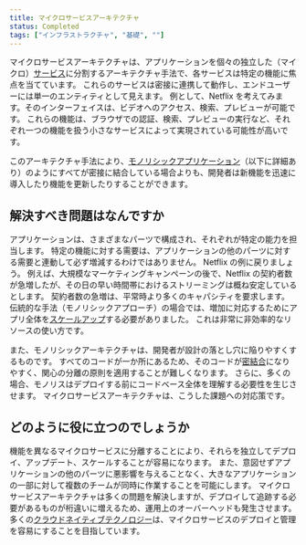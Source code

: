 ```yaml
---
title: マイクロサービスアーキテクチャ
status: Completed
tags: ["インフラストラクチャ", "基礎", ""]
---
```


マイクロサービスアーキテクチャは、アプリケーションを個々の独立した（マイクロ）[サービス](/ja/service/)に分割するアーキテクチャ手法で、各サービスは特定の機能に焦点を当てています。
これらのサービスは密接に連携して動作し、エンドユーザーには単一のエンティティとして見えます。
例として、Netflix を考えてみます。そのインターフェイスは、ビデオへのアクセス、検索、プレビューが可能です。
これらの機能は、ブラウザでの認証、検索、プレビューの実行など、それぞれ一つの機能を扱う小さなサービスによって実現されている可能性が高いです。

このアーキテクチャ手法により、[モノリシックアプリケーション](/ja/monolithic-apps/)（以下に詳細あり）のようにすべてが密接に結合している場合よりも、開発者は新機能を迅速に導入したり機能を更新したりすることができます。

## 解決すべき問題はなんですか

アプリケーションは、さまざまなパーツで構成され、それぞれが特定の能力を担当します。
特定の機能に対する需要は、アプリケーションの他のパーツに対する需要と連動して必ず増減するわけではありません。
Netflix の例に戻りましょう。
例えば、大規模なマーケティングキャンペーンの後で、Netflix の契約者数が急増したが、その日の早い時間帯におけるストリーミングは概ね安定しているとします。
契約者数の急増は、平常時より多くのキャパシティを要求します。
伝統的な手法（モノリシックアプローチ）の場合では、増加に対応するためにアプリ全体を[スケールアップ](/ja/scalability/)する必要がありました。
これは非常に非効率的なリソースの使い方です。

また、モノリシックアーキテクチャは、開発者が設計の落とし穴に陥りやすくするものです。
すべてのコードが一か所にあるため、そのコードが[密結合](/ja/tightly-coupled-architecture/)になりやすく、関心の分離の原則を適用することが難しくなります。
さらに、多くの場合、モノリスはデプロイする前にコードベース全体を理解する必要性を生じさせます。
マイクロサービスアーキテクチャは、こうした課題への対応策です。

## どのように役に立つのでしょうか

機能を異なるマイクロサービスに分離することにより、それらを独立してデプロイ、アップデート、スケールすることが容易になります。
また、意図せずアプリケーションの他のパーツに悪影響を与えることなく、大きなアプリケーションの一部に対して複数のチームが同時に作業することを可能にします。
マイクロサービスアーキテクチャは多くの問題を解決しますが、デプロイして追跡する必要があるものが桁違いに増えるため、運用上のオーバーヘッドも発生させます。
多くの[クラウドネイティブテクノロジー](/ja/cloud-native-tech/)は、マイクロサービスのデプロイと管理を容易にすることを目指しています。
